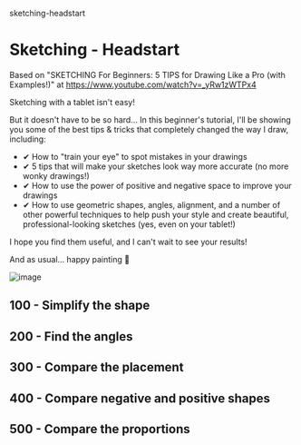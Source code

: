 sketching-headstart
# Sketching - Headstart

Based on "SKETCHING For Beginners: 5 TIPS for Drawing Like a Pro (with Examples!)" at https://www.youtube.com/watch?v=_yRw1zWTPx4

Sketching with a tablet isn't easy!

But it doesn't have to be so hard... In this beginner's tutorial, I'll be showing you some of the best tips & tricks that completely changed the way I draw, including:

- ✔ How to "train your eye" to spot mistakes in your drawings
- ✔ 5 tips that will make your sketches look way more accurate (no more wonky drawings!)
- ✔ How to use the power of positive and negative space to improve your drawings
- ✔ How to use geometric shapes, angles, alignment, and a number of other powerful techniques to help push your style and create beautiful, professional-looking sketches (yes, even on your tablet!)

I hope you find them useful, and I can't wait to see your results!

And as usual… happy painting 🎨

![image](https://user-images.githubusercontent.com/12828104/129536364-6ac25f60-2965-46d9-9318-52820d6132f2.png)

## 100 - Simplify the shape


## 200 - Find the angles


## 300 - Compare the placement


## 400 - Compare negative and positive shapes


## 500 - Compare the proportions
